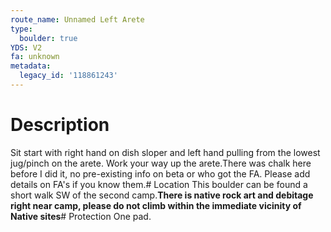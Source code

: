 ```yaml
---
route_name: Unnamed Left Arete
type:
  boulder: true
YDS: V2
fa: unknown
metadata:
  legacy_id: '118861243'
---
```

# Description
Sit start with right hand on dish sloper and left hand pulling from the lowest jug/pinch on the arete. Work your way up the arete.There was chalk here before I did it, no pre-existing info on beta or who got the FA. Please add details on FA's if you know them.# Location
This boulder can be found a short walk SW of the second camp.**There is native rock art and debitage right near camp, please do not climb within the immediate vicinity of Native sites**# Protection
One pad.